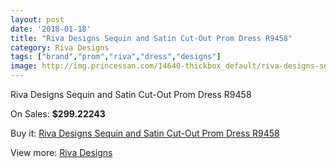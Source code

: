 ```yaml
---
layout: post
date: '2018-01-18'
title: "Riva Designs Sequin and Satin Cut-Out Prom Dress R9458"
category: Riva Designs
tags: ["brand","prom","riva","dress","designs"]
image: http://img.princessan.com/14640-thickbox_default/riva-designs-sequin-and-satin-cut-out-prom-dress-r9458.jpg
---
```

Riva Designs Sequin and Satin Cut-Out Prom Dress R9458

On Sales: **$299.22243**
<a href="https://www.princessan.com/en/riva-designs/6854-riva-designs-sequin-and-satin-cut-out-prom-dress-r9458.html"><amp-img layout="responsive" width="600" height="600" src="//img.princessan.com/14640-thickbox_default/riva-designs-sequin-and-satin-cut-out-prom-dress-r9458.jpg" alt="Riva Designs Sequin and Satin Cut-Out Prom Dress R9458 0" /></a>
<a href="https://www.princessan.com/en/riva-designs/6854-riva-designs-sequin-and-satin-cut-out-prom-dress-r9458.html"><amp-img layout="responsive" width="600" height="600" src="//img.princessan.com/14642-thickbox_default/riva-designs-sequin-and-satin-cut-out-prom-dress-r9458.jpg" alt="Riva Designs Sequin and Satin Cut-Out Prom Dress R9458 1" /></a>
<a href="https://www.princessan.com/en/riva-designs/6854-riva-designs-sequin-and-satin-cut-out-prom-dress-r9458.html"><amp-img layout="responsive" width="600" height="600" src="//img.princessan.com/14641-thickbox_default/riva-designs-sequin-and-satin-cut-out-prom-dress-r9458.jpg" alt="Riva Designs Sequin and Satin Cut-Out Prom Dress R9458 2" /></a>

Buy it: [Riva Designs Sequin and Satin Cut-Out Prom Dress R9458](https://www.princessan.com/en/riva-designs/6854-riva-designs-sequin-and-satin-cut-out-prom-dress-r9458.html "Riva Designs Sequin and Satin Cut-Out Prom Dress R9458")

View more: [Riva Designs](https://www.princessan.com/en/54-riva-designs "Riva Designs")